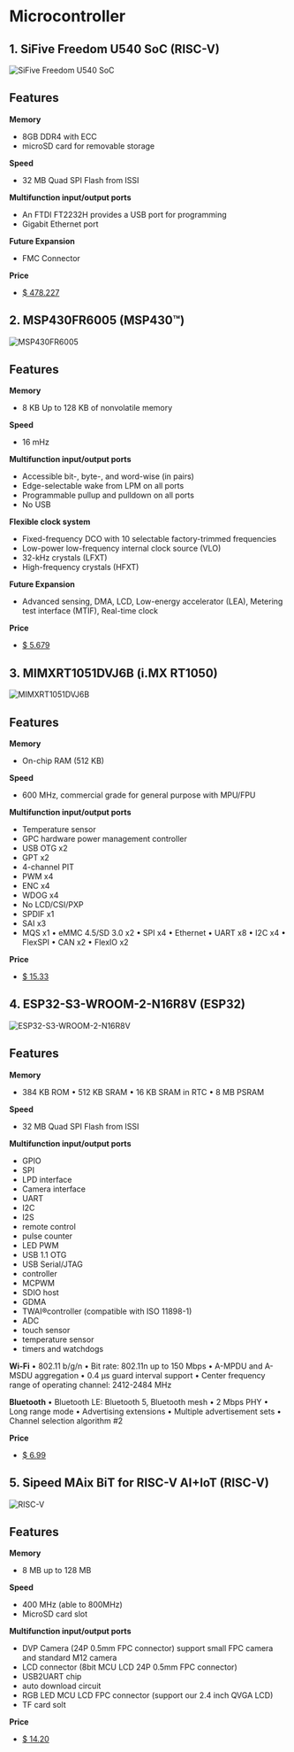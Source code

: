 # Microcontroller 
## 1. SiFive Freedom U540 SoC (RISC-V)
![SiFive Freedom U540 SoC](https://d2pn104n81t9m2.cloudfront.net/assets/images/products/hifive-unleashed/unleashed-angle-photo.jpg)
## Features
**Memory**
* 8GB DDR4 with ECC 
* microSD card for removable storage

**Speed**
* 32 MB Quad SPI Flash from ISSI

**Multifunction input/output ports**
* An FTDI FT2232H provides a USB port for programming
* Gigabit Ethernet port
 
**Future Expansion**
* FMC Connector

**Price**
* [$ 478.227](https://www.crowdsupply.com/sifive/hifive-unleashed)
## 2. MSP430FR6005 (MSP430™)
![MSP430FR6005](https://www.ti.com/content/dam/ticom/images/products/package/p/pz0100a.png:large)
## Features
**Memory**
* 8 KB Up to 128 KB of nonvolatile memory

**Speed**
* 16 mHz

**Multifunction input/output ports**
* Accessible bit-, byte-, and word-wise (in pairs)
* Edge-selectable wake from LPM on all ports
* Programmable pullup and pulldown on all ports
* No USB

**Flexible clock system**
* Fixed-frequency DCO with 10 selectable factory-trimmed frequencies
* Low-power low-frequency internal clock source (VLO)
* 32-kHz crystals (LFXT)
* High-frequency crystals (HFXT)
 
**Future Expansion**
* Advanced sensing, DMA, LCD, Low-energy accelerator (LEA), Metering test interface (MTIF), Real-time clock

**Price**
* [$ 5.679](https://www.ti.com/product/MSP430FR6005#order-quality)
## 3. MIMXRT1051DVJ6B (i.MX RT1050)
![MIMXRT1051DVJ6B](https://media.digikey.com/Renders/NXP%20Semi%20Renders/568;SOT1968-1;VJ;196.jpg)
## Features
**Memory**
*  On-chip RAM (512 KB)

**Speed**
* 600 MHz, commercial grade for general purpose with MPU/FPU

**Multifunction input/output ports**
* Temperature sensor
* GPC hardware power management
controller
* USB OTG x2
* GPT x2
* 4-channel PIT
* PWM x4
* ENC x4
* WDOG x4
* No LCD/CSI/PXP
* SPDIF x1
* SAI x3
* MQS x1
• eMMC 4.5/SD 3.0 x2
• SPI x4
• Ethernet
• UART x8
• I2C x4
• FlexSPI
• CAN x2
• FlexIO x2

**Price**
* [$ 15.33](https://www.findchips.com/search/MIMXRT1051DVJ6B?gclid=CjwKCAiA9aKQBhBREiwAyGP5lYlV23Y62b1JUdVyx-y-6v8XvtyLvNt3le9zmm-FcZBUaW5rIvIndxoCJ9YQAvD_BwE)
## 4. ESP32-S3-WROOM-2-N16R8V (ESP32)
![ESP32-S3-WROOM-2-N16R8V](https://5.imimg.com/data5/GH/ON/VZ/SELLER-5015976/esp32-wroom-32-500x500.jpg)
## Features
**Memory**
* 384 KB ROM
• 512 KB SRAM
• 16 KB SRAM in RTC
• 8 MB PSRAM


**Speed**
* 32 MB Quad SPI Flash from ISSI

**Multifunction input/output ports**
* GPIO
* SPI
* LPD interface
* Camera interface
* UART
* I2C
* I2S
* remote control
* pulse counter
* LED PWM
* USB 1.1 OTG
* USB Serial/JTAG
* controller
* MCPWM
* SDIO host
* GDMA
* TWAI®controller (compatible with ISO 11898-1)
* ADC
* touch sensor
* temperature sensor
* timers and watchdogs

 
**Wi-Fi**
• 802.11 b/g/n
• Bit rate: 802.11n up to 150 Mbps
• A-MPDU and A-MSDU aggregation
• 0.4 µs guard interval support
• Center frequency range of operating channel:
2412-2484 MHz

**Bluetooth**
• Bluetooth LE: Bluetooth 5, Bluetooth mesh
• 2 Mbps PHY
• Long range mode
• Advertising extensions
• Multiple advertisement sets
• Channel selection algorithm #2

**Price**
* [$ 6.99](https://www.mouser.com/ProductDetail/Espressif-Systems/ESP32-S3-WROOM-2-N16R8V?qs=sGAEpiMZZMuiGk1Q5GPiHB4SFnhKDXK%2FQkAaBxaKmJI%3D)
## 5. Sipeed MAix BiT for RISC-V AI+IoT (RISC-V)
![RISC-V](https://o.lnwfile.com/_/o/_raw/w6/ul/6z.png)
## Features
**Memory**
* 8 MB up to 128 MB


**Speed**
* 400 MHz (able to 800MHz)
* MicroSD card slot

**Multifunction input/output ports**
* DVP Camera (24P 0.5mm FPC connector) support small FPC camera and standard M12 camera
* LCD connector (8bit MCU LCD 24P 0.5mm FPC connector)
* USB2UART chip
* auto download circuit
* RGB LED MCU LCD FPC connector (support our 2.4 inch QVGA LCD)
* TF card solt
 
**Price**
* [$ 14.20](https://www.seeedstudio.com/Sipeed-MAix-BiT-for-RISC-V-AI-IoT-p-2872.html#:~:text=Sipeed%20newly%20provide%20breadboard%2Dfriendly,LCD)
